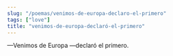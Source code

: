 ```yaml
---
slug: "/poemas/venimos-de-europa-declaro-el-primero"
tags: ["love"]
title: "venimos-de-europa-declaró-el-primero"
---
```

—Venimos de Europa —declaró el primero.